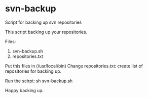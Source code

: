 # svn-backup
Script for backing up svn repositories

This script backing up your repositories.

Files:
1. svn-backup.sh
2. repositories.txt

Put this files in (/usr/local/bin)
Change repositories.txt: create list of repositories for backing up.

Run the scirpt: sh svn-backup.sh

Happy backing up.

